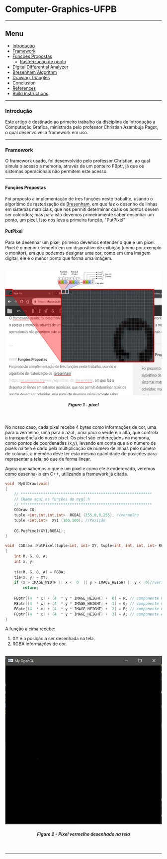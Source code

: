 # Computer-Graphics-UFPB
---

## Menu

* [Introdução](#introdução)
* [Framework](#framework)
* [Funções Propostas](#funções-propostas)
	* [Rasterização de ponto](#rasterização-de-ponto)
* [Digital Differential Analyzer](#digital-differential-analyzer)
* [Bresenham Algorithm](#bresenham-algorithm)
* [Drawing Triangles](#drawing-triangles)
* [Conclusion](#conclusion)
* [References](#references)
* [Build Instructions](#build-instructions)

---

### Introdução
Este artigo é destinado ao primeiro trabalho da disciplina de Introdução a Computação Grafica, ministrada pelo professor Christian Azambuja Pagot, o qual desenvolvel a framework em uso.

---

### Framework
O framework usado, foi desenvolvido pelo professor Christian, ao qual simula o acesso a memoria, através de um ponteiro FBptr, já que os sistemas operacionais não permitem este acesso.

---

#### Funções Propostas
Foi proposto a implementação de tres funções neste trabalho, usando o algorítimo de rasterização de [Bresenham](https://pt.wikipedia.org/wiki/Algoritmo_de_Bresenham), em que faz o desenho de linhas em sistemas matriciais, que nos permiti determinar quais os pontos devem ser coloridos; mas para isto devemos primeiramente saber desenhar um ponto, um pixel.
Isto nos leva a primeira função, "PutPixel"

#### PutPixel
Para se desenhar um pixel, primeiro devemos entender o que é um pixel. Pixel é o menor elemento em um dispositivo de exibição (como por exemplo o monitor), em que podemos designar uma cor, como em uma imagem digital, ele é o menor ponto que forma uma imagem.

<p align="center">
	<br>
	<img src="./prints/pixel.jpg"/ width=600px height=400px>
	<h5 align="center">Figure 1 - pixel</h5>
	<br>
</p>

No nosso caso, cada pixel recebe 4 bytes como informações de cor, uma para o vermelho, uma para o azul , uma para o verde e o alfa, que controla a transparência do nosso pixel. Os pixel são endereçados na memoria, como pontos de coordenadas (x,y), levando em conta que a o número de pixels na tela é dado pela multiplicação de número de linhas pelo número de colunas, a memória deve ter esta mesma quantidade de posições para representar a tela, só que de forma linear.

Agora que sabemos o que é um pixel e como ele é endereçado, veremos como desenha-lo em C++, utilizando a framework já citada. 

```C++
void  MyGlDraw(void)
{
	// ***********************************************************
	// Chame aqui as funções do mygl.h
	// ***********************************************************
	CGDraw CG;
	tuple <int,int,int,int>  RGBA1 (255,0,0,255); //vermelho
	tuple <int,int>  XY1 (100,100); //Posição

	CG.PutPixel(XY1,RGBA1);
}
```

```C++
void  CGDraw::PutPixel(tuple<int, int> XY, tuple<int, int, int, int> RGBA)
{
	int R, G, B, A;
	int x, y;

	tie(R, G, B, A) = RGBA;
	tie(x, y) = XY;
	if (x > IMAGE_WIDTH || x <  0  || y > IMAGE_HEIGHT || y <  0)//verifica se ta desenhando fora
		return;
	
	FBptr[(4  * x) + (4  * y * IMAGE_HEIGHT) +  0] = R; // componente R
	FBptr[(4  * x) + (4  * y * IMAGE_HEIGHT) +  1] = G; // componente G
	FBptr[(4  * x) + (4  * y * IMAGE_HEIGHT) +  2] = B; // componente B
	FBptr[(4  * x) + (4  * y * IMAGE_HEIGHT) +  3] = A; // componente A
}
```
A função a cima recebe:
1. XY é a posição a ser desenhada na tela.
2. RGBA informações de cor.

<p align="center">
	<br>
	<img src="./prints/putPixel.jpg"/ width=510px height=540px>
	<h5 align="center">Figure 2 - Pixel vermelho desenhado na tela</h5>
	<br>
</p>

---
